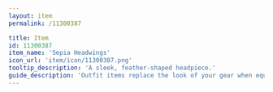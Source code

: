 ```yaml
---
layout: item
permalink: /11300387

title: Item
id: 11300387
item_name: 'Sepia Headwings'
icon_url: 'item/icon/11300387.png'
tooltip_description: 'A sleek, feather-shaped headpiece.'
guide_description: 'Outfit items replace the look of your gear when equipped.'
---
```

